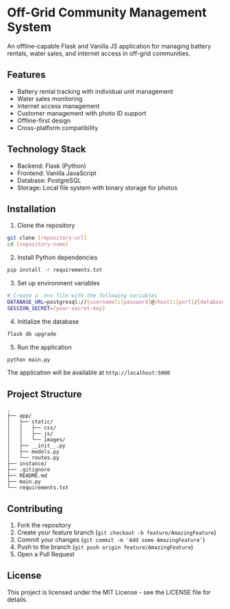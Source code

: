 # Off-Grid Community Management System

An offline-capable Flask and Vanilla JS application for managing battery rentals, water sales, and internet access in off-grid communities.

## Features

- Battery rental tracking with individual unit management
- Water sales monitoring
- Internet access management
- Customer management with photo ID support
- Offline-first design
- Cross-platform compatibility

## Technology Stack

- Backend: Flask (Python)
- Frontend: Vanilla JavaScript
- Database: PostgreSQL
- Storage: Local file system with binary storage for photos

## Installation

1. Clone the repository
```bash
git clone [repository-url]
cd [repository-name]
```

2. Install Python dependencies
```bash
pip install -r requirements.txt
```

3. Set up environment variables
```bash
# Create a .env file with the following variables
DATABASE_URL=postgresql://[username]:[password]@[host]:[port]/[database]
SESSION_SECRET=[your-secret-key]
```

4. Initialize the database
```bash
flask db upgrade
```

5. Run the application
```bash
python main.py
```

The application will be available at `http://localhost:5000`

## Project Structure

```
.
├── app/
│   ├── static/
│   │   ├── css/
│   │   ├── js/
│   │   └── images/
│   ├── __init__.py
│   ├── models.py
│   └── routes.py
├── instance/
├── .gitignore
├── README.md
├── main.py
└── requirements.txt
```

## Contributing

1. Fork the repository
2. Create your feature branch (`git checkout -b feature/AmazingFeature`)
3. Commit your changes (`git commit -m 'Add some AmazingFeature'`)
4. Push to the branch (`git push origin feature/AmazingFeature`)
5. Open a Pull Request

## License

This project is licensed under the MIT License - see the LICENSE file for details.
